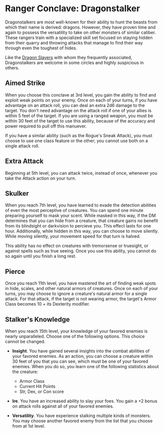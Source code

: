 # Ranger Conclave: Dragonstalker
Dragonstalkers are most well-known for their ability to hunt the beasts from which their name is derived: dragons. However, they have proven time and again to possess the versatility to take on other monsters of similar caliber. These rangers train with a specialized skill set focused on staying hidden from their quarry and throwing attacks that manage to find their way through even the toughest of hides.

Like the [Dragon Slayers](../Fighter/DragonSlayer.md) with whom they frequently associated, Dragonstalkers are welcome in some circles and highly suspicious in others.

## Aimed Strike
When you choose this conclave at 3rd level, you gain the ability to find and exploit weak points on your enemy. Once on each of your turns, if you have advantage on an attack roll, you can deal an extra 2d6 damage to the target. You don't need advantage on the attack roll if one of your allies is within 5 feet of the target. If you are using a ranged weapon, you must be within 30 feet of the target to use this ability, because of the accuracy and power required to pull off this manuever.

If you have a similar ability (such as the Rogue's Sneak Attack), you must choose to use one class feature or the other; you cannot use both on a single attack roll.

## Extra Attack
Beginning at 5th level, you can attack twice, instead of once, whenever you take the Attack action on your turn.

## Skulker
When you reach 7th level, you have learned to evade the detection abilities of even the most perceptive of creatures. You can spend one minute preparing yourself to mask your scent. While masked in this way, if the DM determines that you can hide from a creature, that creature gains no benefit from its blindsight or darkvision to percieve you. This effect lasts for one hour. Additionally, while hidden in this way, you can choose to move silently. While moving silently, your movement speed for that turn is halved.

This ability has no effect on creatures with tremorsense or truesight, or against spells such as true seeing. Once you use this ability, you cannot do so again until you finish a long rest.

## Pierce
Once you reach 11th level, you have mastered the art of finding weak spots in hide, scales, and other natural armors of creatures. Once on each of your turns, you may choose to ignore a creature's natural armor for a single attack. For that attack, if the target is not wearing armor, the target's Armor Class becomes 10 + its Dexterity modifier. 

## Stalker's Knowledge
When you reach 15th level, your knowledge of your favored enemies is nearly unparalleled. Choose one of the following options. This choice cannot be changed.

* **Insight**. You have gained several insights into the combat abilities of your favored enemies. As an action, you can choose a creature within 30 feet of you that you can see, which must be one of your favored enemies. When you do so, you learn one of the following statistics about the creature:
  * Armor Class
  * Current Hit Points
  * Str, Dex, or Con score

* **Ire**. You have an increased ability to slay your foes. You gain a +2 bonus on attack rolls against all of your favored enemies.
* **Versatility**. You have experience stalking multiple kinds of monsters.  You may choose another favored enemy from the list that you choose from at 1st level.



